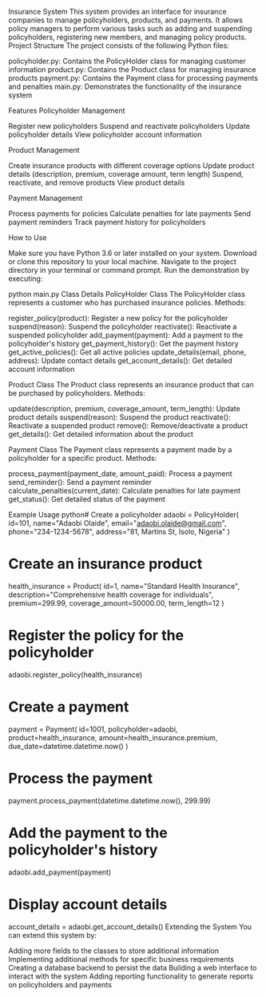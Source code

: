 Insurance System
This system provides an interface for insurance companies to manage policyholders, products, and payments. It allows policy managers to perform various tasks such as adding and suspending policyholders, registering new members, and managing policy products.
Project Structure
The project consists of the following Python files:

policyholder.py: Contains the PolicyHolder class for managing customer information
product.py: Contains the Product class for managing insurance products
payment.py: Contains the Payment class for processing payments and penalties
main.py: Demonstrates the functionality of the insurance system

Features
Policyholder Management

Register new policyholders
Suspend and reactivate policyholders
Update policyholder details
View policyholder account information

Product Management

Create insurance products with different coverage options
Update product details (description, premium, coverage amount, term length)
Suspend, reactivate, and remove products
View product details

Payment Management

Process payments for policies
Calculate penalties for late payments
Send payment reminders
Track payment history for policyholders

How to Use

Make sure you have Python 3.6 or later installed on your system.
Download or clone this repository to your local machine.
Navigate to the project directory in your terminal or command prompt.
Run the demonstration by executing:

python main.py
Class Details
PolicyHolder Class
The PolicyHolder class represents a customer who has purchased insurance policies.
Methods:

register_policy(product): Register a new policy for the policyholder
suspend(reason): Suspend the policyholder
reactivate(): Reactivate a suspended policyholder
add_payment(payment): Add a payment to the policyholder's history
get_payment_history(): Get the payment history
get_active_policies(): Get all active policies
update_details(email, phone, address): Update contact details
get_account_details(): Get detailed account information

Product Class
The Product class represents an insurance product that can be purchased by policyholders.
Methods:

update(description, premium, coverage_amount, term_length): Update product details
suspend(reason): Suspend the product
reactivate(): Reactivate a suspended product
remove(): Remove/deactivate a product
get_details(): Get detailed information about the product

Payment Class
The Payment class represents a payment made by a policyholder for a specific product.
Methods:

process_payment(payment_date, amount_paid): Process a payment
send_reminder(): Send a payment reminder
calculate_penalties(current_date): Calculate penalties for late payment
get_status(): Get detailed status of the payment

Example Usage
python# Create a policyholder
adaobi = PolicyHolder(
    id=101,
    name="Adaobi Olaide",
    email="adaobi.olaide@gmail.com",
    phone="234-1234-5678",
    address="81, Martins St, Isolo, Nigeria"
)

# Create an insurance product
health_insurance = Product(
    id=1,
    name="Standard Health Insurance",
    description="Comprehensive health coverage for individuals",
    premium=299.99,
    coverage_amount=50000.00,
    term_length=12
)

# Register the policy for the policyholder
adaobi.register_policy(health_insurance)

# Create a payment
payment = Payment(
    id=1001,
    policyholder=adaobi,
    product=health_insurance,
    amount=health_insurance.premium,
    due_date=datetime.datetime.now()
)

# Process the payment
payment.process_payment(datetime.datetime.now(), 299.99)

# Add the payment to the policyholder's history
adaobi.add_payment(payment)

# Display account details
account_details = adaobi.get_account_details()
Extending the System
You can extend this system by:

Adding more fields to the classes to store additional information
Implementing additional methods for specific business requirements
Creating a database backend to persist the data
Building a web interface to interact with the system
Adding reporting functionality to generate reports on policyholders and payments